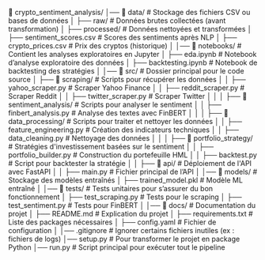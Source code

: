 📂 crypto_sentiment_analysis/
│── 📂 data/                     # Stockage des fichiers CSV ou bases de données
│   ├── raw/                     # Données brutes collectées (avant transformation)
│   ├── processed/                # Données nettoyées et transformées
│   ├── sentiment_scores.csv       # Scores des sentiments après NLP
│   ├── crypto_prices.csv          # Prix des cryptos (historique)
│
│── 📂 notebooks/                 # Contient les analyses exploratoires en Jupyter
│   ├── eda.ipynb                  # Notebook d’analyse exploratoire des données
│   ├── backtesting.ipynb          # Notebook de backtesting des stratégies
│
│── 📂 src/                        # Dossier principal pour le code source
│   ├── 📂 scraping/                # Scripts pour récupérer les données
│   │   ├── yahoo_scraper.py         # Scraper Yahoo Finance
│   │   ├── reddit_scraper.py        # Scraper Reddit
│   │   ├── twitter_scraper.py       # Scraper Twitter
│   │
│   ├── 📂 sentiment_analysis/      # Scripts pour analyser le sentiment
│   │   ├── finbert_analysis.py      # Analyse des textes avec FinBERT
│   │
│   ├── 📂 data_processing/         # Scripts pour traiter et nettoyer les données
│   │   ├── feature_engineering.py   # Création des indicateurs techniques
│   │   ├── data_cleaning.py         # Nettoyage des données
│   │
│   ├── 📂 portfolio_strategy/      # Stratégies d'investissement basées sur le sentiment
│   │   ├── portfolio_builder.py     # Construction du portefeuille HML
│   │   ├── backtest.py              # Script pour backtester la stratégie
│
│   ├── 📂 api/                     # Déploiement de l'API avec FastAPI
│   │   ├── main.py                  # Fichier principal de l’API
│
│── 📂 models/                      # Stockage des modèles entraînés
│   ├── trained_model.pkl            # Modèle ML entraîné
│
│── 📂 tests/                       # Tests unitaires pour s’assurer du bon fonctionnement
│   ├── test_scraping.py             # Tests pour le scraping
│   ├── test_sentiment.py            # Tests pour FinBERT
│
│── 📂 docs/                        # Documentation du projet
│   ├── README.md                    # Explication du projet
│   ├── requirements.txt              # Liste des packages nécessaires
│   ├── config.yaml                   # Fichier de configuration
│
│── .gitignore                      # Ignorer certains fichiers inutiles (ex : fichiers de logs)
│── setup.py                         # Pour transformer le projet en package Python
│── run.py                           # Script principal pour exécuter tout le pipeline
